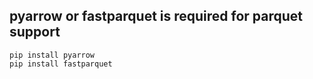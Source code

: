 
## pyarrow or fastparquet is required for parquet support
```
pip install pyarrow
pip install fastparquet
```
